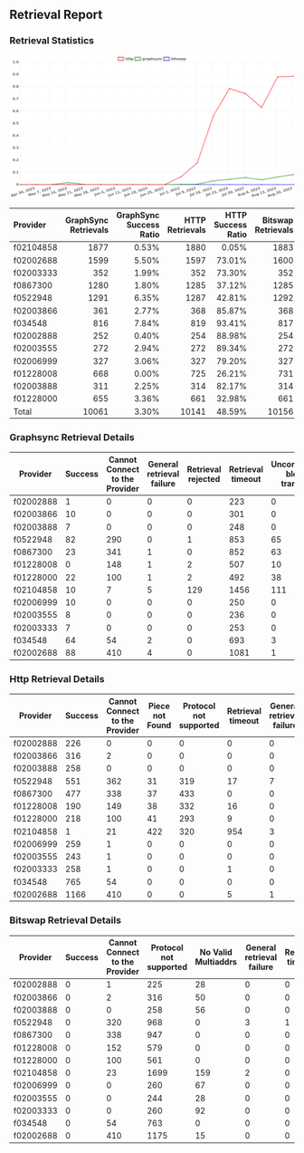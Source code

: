 ## Retrieval Report
### Retrieval Statistics
<img src="https://raw.githubusercontent.com/data-preservation-programs/filplus-checker-assets/main/filecoin-project/filecoin-plus-large-datasets/issues/1688/1692799014338.png"/>

| Provider  | GraphSync Retrievals | GraphSync Success Ratio | HTTP Retrievals | HTTP Success Ratio | Bitswap Retrievals | Bitswap Success Ratio |
| :-------- | -------------------: | ----------------------: | --------------: | -----------------: | -----------------: | --------------------: |
| f02104858 |                 1877 |                   0.53% |            1880 |              0.05% |               1883 |                 0.00% |
| f02002688 |                 1599 |                   5.50% |            1597 |             73.01% |               1600 |                 0.00% |
| f02003333 |                  352 |                   1.99% |             352 |             73.30% |                352 |                 0.00% |
| f0867300  |                 1280 |                   1.80% |            1285 |             37.12% |               1285 |                 0.00% |
| f0522948  |                 1291 |                   6.35% |            1287 |             42.81% |               1292 |                 0.00% |
| f02003866 |                  361 |                   2.77% |             368 |             85.87% |                368 |                 0.00% |
| f034548   |                  816 |                   7.84% |             819 |             93.41% |                817 |                 0.00% |
| f02002888 |                  252 |                   0.40% |             254 |             88.98% |                254 |                 0.00% |
| f02003555 |                  272 |                   2.94% |             272 |             89.34% |                272 |                 0.00% |
| f02006999 |                  327 |                   3.06% |             327 |             79.20% |                327 |                 0.00% |
| f01228008 |                  668 |                   0.00% |             725 |             26.21% |                731 |                 0.00% |
| f02003888 |                  311 |                   2.25% |             314 |             82.17% |                314 |                 0.00% |
| f01228000 |                  655 |                   3.36% |             661 |             32.98% |                661 |                 0.00% |
| Total     |                10061 |                   3.30% |           10141 |             48.59% |              10156 |                 0.00% |

### Graphsync Retrieval Details
| Provider  | Success | Cannot Connect to the Provider | General retrieval failure | Retrieval rejected | Retrieval timeout | Unconfirmed block transfer | No Valid Multiaddrs |
| --------- | ------- | ------------------------------ | ------------------------- | ------------------ | ----------------- | -------------------------- | ------------------- |
| f02002888 | 1       | 0                              | 0                         | 0                  | 223               | 0                          | 28                  |
| f02003866 | 10      | 0                              | 0                         | 0                  | 301               | 0                          | 50                  |
| f02003888 | 7       | 0                              | 0                         | 0                  | 248               | 0                          | 56                  |
| f0522948  | 82      | 290                            | 0                         | 1                  | 853               | 65                         | 0                   |
| f0867300  | 23      | 341                            | 1                         | 0                  | 852               | 63                         | 0                   |
| f01228008 | 0       | 148                            | 1                         | 2                  | 507               | 10                         | 0                   |
| f01228000 | 22      | 100                            | 1                         | 2                  | 492               | 38                         | 0                   |
| f02104858 | 10      | 7                              | 5                         | 129                | 1456              | 111                        | 159                 |
| f02006999 | 10      | 0                              | 0                         | 0                  | 250               | 0                          | 67                  |
| f02003555 | 8       | 0                              | 0                         | 0                  | 236               | 0                          | 28                  |
| f02003333 | 7       | 0                              | 0                         | 0                  | 253               | 0                          | 92                  |
| f034548   | 64      | 54                             | 2                         | 0                  | 693               | 3                          | 0                   |
| f02002688 | 88      | 410                            | 4                         | 0                  | 1081              | 1                          | 15                  |

### Http Retrieval Details
| Provider  | Success | Cannot Connect to the Provider | Piece not Found | Protocol not supported | Retrieval timeout | General retrieval failure | No Valid Multiaddrs |
| --------- | ------- | ------------------------------ | --------------- | ---------------------- | ----------------- | ------------------------- | ------------------- |
| f02002888 | 226     | 0                              | 0               | 0                      | 0                 | 0                         | 28                  |
| f02003866 | 316     | 2                              | 0               | 0                      | 0                 | 0                         | 50                  |
| f02003888 | 258     | 0                              | 0               | 0                      | 0                 | 0                         | 56                  |
| f0522948  | 551     | 362                            | 31              | 319                    | 17                | 7                         | 0                   |
| f0867300  | 477     | 338                            | 37              | 433                    | 0                 | 0                         | 0                   |
| f01228008 | 190     | 149                            | 38              | 332                    | 16                | 0                         | 0                   |
| f01228000 | 218     | 100                            | 41              | 293                    | 9                 | 0                         | 0                   |
| f02104858 | 1       | 21                             | 422             | 320                    | 954               | 3                         | 159                 |
| f02006999 | 259     | 1                              | 0               | 0                      | 0                 | 0                         | 67                  |
| f02003555 | 243     | 1                              | 0               | 0                      | 0                 | 0                         | 28                  |
| f02003333 | 258     | 1                              | 0               | 0                      | 1                 | 0                         | 92                  |
| f034548   | 765     | 54                             | 0               | 0                      | 0                 | 0                         | 0                   |
| f02002688 | 1166    | 410                            | 0               | 0                      | 5                 | 1                         | 15                  |

### Bitswap Retrieval Details
| Provider  | Success | Cannot Connect to the Provider | Protocol not supported | No Valid Multiaddrs | General retrieval failure | Retrieval timeout |
| --------- | ------- | ------------------------------ | ---------------------- | ------------------- | ------------------------- | ----------------- |
| f02002888 | 0       | 1                              | 225                    | 28                  | 0                         | 0                 |
| f02003866 | 0       | 2                              | 316                    | 50                  | 0                         | 0                 |
| f02003888 | 0       | 0                              | 258                    | 56                  | 0                         | 0                 |
| f0522948  | 0       | 320                            | 968                    | 0                   | 3                         | 1                 |
| f0867300  | 0       | 338                            | 947                    | 0                   | 0                         | 0                 |
| f01228008 | 0       | 152                            | 579                    | 0                   | 0                         | 0                 |
| f01228000 | 0       | 100                            | 561                    | 0                   | 0                         | 0                 |
| f02104858 | 0       | 23                             | 1699                   | 159                 | 2                         | 0                 |
| f02006999 | 0       | 0                              | 260                    | 67                  | 0                         | 0                 |
| f02003555 | 0       | 0                              | 244                    | 28                  | 0                         | 0                 |
| f02003333 | 0       | 0                              | 260                    | 92                  | 0                         | 0                 |
| f034548   | 0       | 54                             | 763                    | 0                   | 0                         | 0                 |
| f02002688 | 0       | 410                            | 1175                   | 15                  | 0                         | 0                 |
